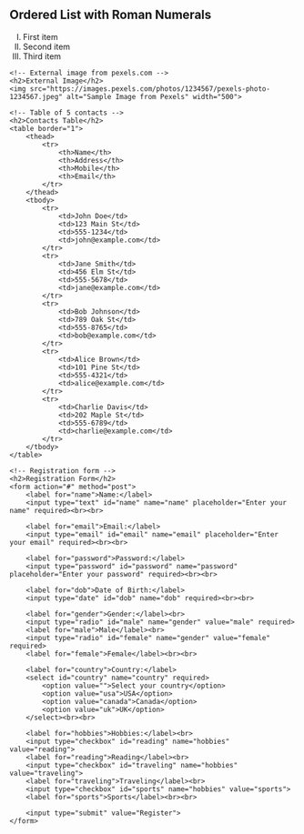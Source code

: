 <!DOCTYPE html>
<html lang="en">
<head>
    <meta charset="UTF-8">
    <meta name="viewport" content="width=device-width, initial-scale=1.0">
    <title>Assignment Week 2</title>
</head>
<body>
    <!-- Ordered list with roman numerals -->
    <h2>Ordered List with Roman Numerals</h2>
    <ol type="I">
        <li>First item</li>
        <li>Second item</li>
        <li>Third item</li>
    </ol>

    <!-- External image from pexels.com -->
    <h2>External Image</h2>
    <img src="https://images.pexels.com/photos/1234567/pexels-photo-1234567.jpeg" alt="Sample Image from Pexels" width="500">

    <!-- Table of 5 contacts -->
    <h2>Contacts Table</h2>
    <table border="1">
        <thead>
            <tr>
                <th>Name</th>
                <th>Address</th>
                <th>Mobile</th>
                <th>Email</th>
            </tr>
        </thead>
        <tbody>
            <tr>
                <td>John Doe</td>
                <td>123 Main St</td>
                <td>555-1234</td>
                <td>john@example.com</td>
            </tr>
            <tr>
                <td>Jane Smith</td>
                <td>456 Elm St</td>
                <td>555-5678</td>
                <td>jane@example.com</td>
            </tr>
            <tr>
                <td>Bob Johnson</td>
                <td>789 Oak St</td>
                <td>555-8765</td>
                <td>bob@example.com</td>
            </tr>
            <tr>
                <td>Alice Brown</td>
                <td>101 Pine St</td>
                <td>555-4321</td>
                <td>alice@example.com</td>
            </tr>
            <tr>
                <td>Charlie Davis</td>
                <td>202 Maple St</td>
                <td>555-6789</td>
                <td>charlie@example.com</td>
            </tr>
        </tbody>
    </table>

    <!-- Registration form -->
    <h2>Registration Form</h2>
    <form action="#" method="post">
        <label for="name">Name:</label>
        <input type="text" id="name" name="name" placeholder="Enter your name" required><br><br>

        <label for="email">Email:</label>
        <input type="email" id="email" name="email" placeholder="Enter your email" required><br><br>

        <label for="password">Password:</label>
        <input type="password" id="password" name="password" placeholder="Enter your password" required><br><br>

        <label for="dob">Date of Birth:</label>
        <input type="date" id="dob" name="dob" required><br><br>

        <label for="gender">Gender:</label><br>
        <input type="radio" id="male" name="gender" value="male" required>
        <label for="male">Male</label><br>
        <input type="radio" id="female" name="gender" value="female" required>
        <label for="female">Female</label><br><br>

        <label for="country">Country:</label>
        <select id="country" name="country" required>
            <option value="">Select your country</option>
            <option value="usa">USA</option>
            <option value="canada">Canada</option>
            <option value="uk">UK</option>
        </select><br><br>

        <label for="hobbies">Hobbies:</label><br>
        <input type="checkbox" id="reading" name="hobbies" value="reading">
        <label for="reading">Reading</label><br>
        <input type="checkbox" id="traveling" name="hobbies" value="traveling">
        <label for="traveling">Traveling</label><br>
        <input type="checkbox" id="sports" name="hobbies" value="sports">
        <label for="sports">Sports</label><br><br>

        <input type="submit" value="Register">
    </form>
</body>
</html>
